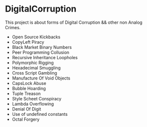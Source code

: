 # DigitalCorruption
This project is about forms of Digital Corruption && other non Analog Crimes.

- Open Source Kickbacks
- CopyLeft Piracy
- Black Market Binary Numbers
- Peer Programming Collusion
- Recursive Inheritance Loopholes
- Polymorphic Rigging
- Hexadecimal Smuggling
- Cross Script Gambling
- Manufacture Of Void Objects
- CapsLock Abuse
- Bubble Hoarding
- Tuple Treason
- Style Scheet Conspiracy
- Lambda Overflowing
- Denial Of Digit
- Use of undefined constants
- Octal Forgery
